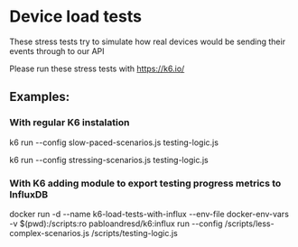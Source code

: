 # Device load tests
These stress tests try to simulate how real devices would be sending their events through to our API

Please run these stress tests with https://k6.io/

## Examples:

### With regular K6 instalation

k6 run --config slow-paced-scenarios.js testing-logic.js

k6 run --config stressing-scenarios.js testing-logic.js

### With K6 adding module to export testing progress metrics to InfluxDB

docker run -d --name k6-load-tests-with-influx --env-file docker-env-vars -v $(pwd):/scripts:ro pabloandresd/k6:influx run --config /scripts/less-complex-scenarios.js /scripts/testing-logic.js
